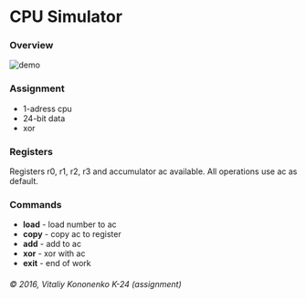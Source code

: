 # CPU Simulator
 
### Overview
![demo](http://i.imgur.com/fbhdGoR.png)

### Assignment
* 1-adress cpu
* 24-bit data
* xor

### Registers
Registers r0, r1, r2, r3 and accumulator ac available. All operations use ac as default.

### Commands
* **load** - load number to ac
* **copy** - copy ac to register
* **add** - add to ac
* **xor** - xor with ac
* **exit** - end of work

###### © 2016, Vitaliy Kononenko K-24 (assignment)
